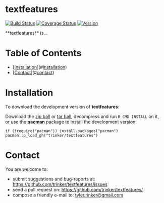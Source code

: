 textfeatures
============


[![Build
Status](https://travis-ci.org/trinker/textfeatures.svg?branch=master)](https://travis-ci.org/trinker/textfeatures)
[![Coverage
Status](https://coveralls.io/repos/trinker/textfeatures/badge.svg?branch=master)](https://coveralls.io/r/trinker/textfeatures?branch=master)
<a href="https://img.shields.io/badge/Version-0.0.1-orange.svg"><img src="https://img.shields.io/badge/Version-0.0.1-orange.svg" alt="Version"/></a>
</p>
**textfeatures** is...


Table of Contents
============

-   [[Installation](#installation)](#[installation](#installation))
-   [[Contact](#contact)](#[contact](#contact))

Installation
============


To download the development version of **textfeatures**:

Download the [zip
ball](https://github.com/trinker/textfeatures/zipball/master) or [tar
ball](https://github.com/trinker/textfeatures/tarball/master),
decompress and run `R CMD INSTALL` on it, or use the **pacman** package
to install the development version:

    if (!require("pacman")) install.packages("pacman")
    pacman::p_load_gh("trinker/textfeatures")

Contact
=======

You are welcome to:  
- submit suggestions and bug-reports at:
<https://github.com/trinker/textfeatures/issues>  
- send a pull request on: <https://github.com/trinker/textfeatures/>  
- compose a friendly e-mail to: <tyler.rinker@gmail.com>